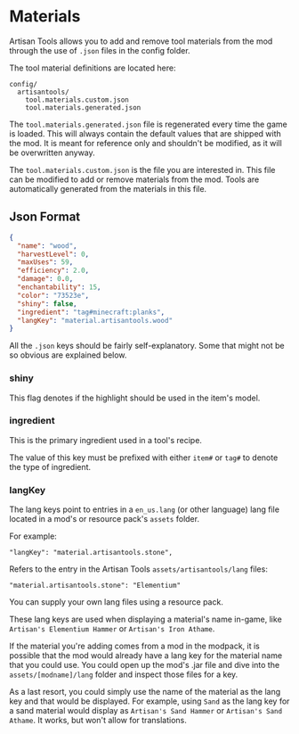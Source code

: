 # Materials

Artisan Tools allows you to add and remove tool materials from the mod through the use of `.json` files in the config folder.

The tool material definitions are located here:

```
config/
  artisantools/
    tool.materials.custom.json
    tool.materials.generated.json
```

The `tool.materials.generated.json` file is regenerated every time the game is loaded. This will always contain the default values that are shipped with the mod. It is meant for reference only and shouldn't be modified, as it will be overwritten anyway.

The `tool.materials.custom.json` is the file you are interested in. This file can be modified to add or remove materials from the mod. Tools are automatically generated from the materials in this file.

## Json Format

```json
{
  "name": "wood",
  "harvestLevel": 0,
  "maxUses": 59,
  "efficiency": 2.0,
  "damage": 0.0,
  "enchantability": 15,
  "color": "73523e",
  "shiny": false,
  "ingredient": "tag#minecraft:planks",
  "langKey": "material.artisantools.wood"
}
```

All the `.json` keys should be fairly self-explanatory. Some that might not be so obvious are explained below.

### shiny

This flag denotes if the highlight should be used in the item's model.

### ingredient

This is the primary ingredient used in a tool's recipe.

The value of this key must be prefixed with either `item#` or `tag#` to denote the type of ingredient.

### langKey

The lang keys point to entries in a `en_us.lang` (or other language) lang file located in a mod's or resource pack's `assets` folder.

For example:

```
"langKey": "material.artisantools.stone",
```

Refers to the entry in the Artisan Tools `assets/artisantools/lang` files:

```
"material.artisantools.stone": "Elementium"
```

You can supply your own lang files using a resource pack.

These lang keys are used when displaying a material's name in-game, like `Artisan's Elementium Hammer` or `Artisan's Iron Athame`.

If the material you're adding comes from a mod in the modpack, it is possible that the mod would already have a lang key for the material name that you could use. You could open up the mod's .jar file and dive into the `assets/[modname]/lang` folder and inspect those files for a key.

As a last resort, you could simply use the name of the material as the lang key and that would be displayed. For example, using `Sand` as the lang key for a sand material would display as `Artisan's Sand Hammer` or `Artisan's Sand Athame`. It works, but won't allow for translations.